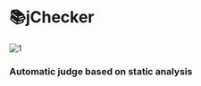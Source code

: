# 📚jChecker
![1](https://user-images.githubusercontent.com/49176685/117989332-2f3dee00-b377-11eb-9f66-0f25d3fe0180.PNG)

### Automatic judge based on static analysis
